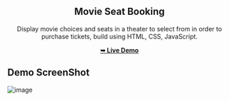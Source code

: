 <div align="center">
 <h2 align="center">Movie Seat Booking</h2>
 
Display movie choices and seats in a theater to select from in order to purchase tickets, build using HTML, CSS, JavaScript.
 
<a href="https://c0dewithlokesh.github.io/vanillawebprojects/Movie%20Seat%20Booking/"><strong>➥ Live Demo</strong></a>
</div>

## Demo ScreenShot

![image](https://user-images.githubusercontent.com/77185999/233778488-d83ec7b6-0342-4200-876f-7befcfc2e36b.png)

